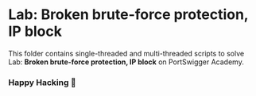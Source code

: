 # Lab: Broken brute-force protection, IP block
This folder contains single-threaded and multi-threaded scripts to solve Lab: **Broken brute-force protection, IP block** on PortSwigger Academy.

### Happy Hacking 👾
